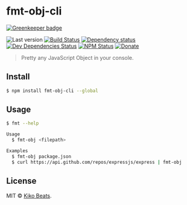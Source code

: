 # fmt-obj-cli

[![Greenkeeper badge](https://badges.greenkeeper.io/Kikobeats/fmt-obj-cli.svg)](https://greenkeeper.io/)

![Last version](https://img.shields.io/github/tag/Kikobeats/fmt-obj-cli.svg?style=flat-square)
[![Build Status](https://img.shields.io/travis/Kikobeats/fmt-obj-cli/master.svg?style=flat-square)](https://travis-ci.org/Kikobeats/fmt-obj-cli)
[![Dependency status](https://img.shields.io/david/Kikobeats/fmt-obj-cli.svg?style=flat-square)](https://david-dm.org/Kikobeats/fmt-obj-cli)
[![Dev Dependencies Status](https://img.shields.io/david/dev/Kikobeats/fmt-obj-cli.svg?style=flat-square)](https://david-dm.org/Kikobeats/fmt-obj-cli#info=devDependencies)
[![NPM Status](https://img.shields.io/npm/dm/fmt-obj-cli.svg?style=flat-square)](https://www.npmjs.org/package/fmt-obj-cli)
[![Donate](https://img.shields.io/badge/donate-paypal-blue.svg?style=flat-square)](https://paypal.me/Kikobeats)

> Pretty any JavaScript Object in your console.

## Install

```bash
$ npm install fmt-obj-cli --global
```

## Usage

```bash
$ fmt --help

Usage
  $ fmt-obj <filepath>

Examples
  $ fmt-obj package.json
  $ curl https://api.github.com/repos/expressjs/express | fmt-obj
```

## License

MIT © [Kiko Beats](https://github.com/Kikobeats).
